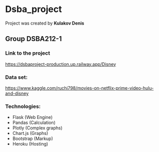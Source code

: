 # Dsba_project

Project was created by **Kulakov Denis**

## Group DSBA212-1

### Link to the project
https://dsbaproject-production.up.railway.app/Disney

### Data set: 
https://www.kaggle.com/ruchi798/movies-on-netflix-prime-video-hulu-and-disney

### Technologies:
* Flask (Web Engine)
* Pandas (Calculation)
* Plotly (Complex graphs)
* Chart.js (Graphs)
* Bootstrap (Markup)
* Heroku (Hosting)